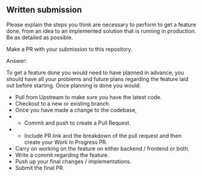 ## Written submission
Please explain the steps you think are necessary to perform to get a feature done, from an idea to an implemented solution that is running in production. Be as detailed as possible. 

Make a PR with your submission to this repository.

Answer: 

To get a feature done you would need to have planned in advance, you should have all your problems and future plans regarding the feature laid out before starting. Once planning is done you would:
- Pull from Upstream to make sure you have the latest code.
- Checkout to a new or existing branch.
- Once you have made a change to the codebase,
- - Commit and push to create a Pull Request.
- - Include PR link and the breakdown of the pull request and then create your Work In Progress PR.
- Carry on working on the feature on either backend / frontend or both.
- Write a commit regarding the feature.
- Push up your final changes / implementations.
- Submit the final PR.